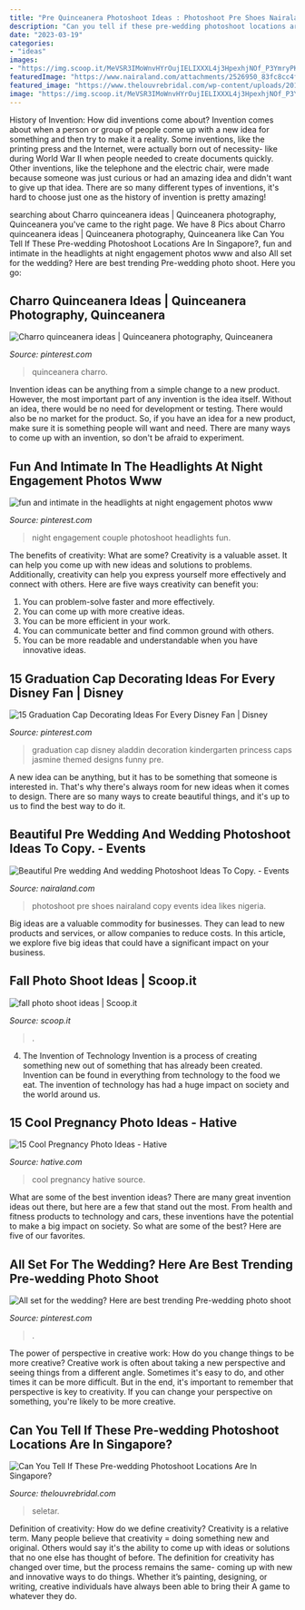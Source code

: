 ```yaml
---
title: "Pre Quinceanera Photoshoot Ideas : Photoshoot Pre Shoes Nairaland Copy Events Idea Likes Nigeria"
description: "Can you tell if these pre-wedding photoshoot locations are in singapore?"
date: "2023-03-19"
categories:
- "ideas"
images:
- "https://img.scoop.it/MeVSR3IMoWnvHYrOujIELIXXXL4j3HpexhjNOf_P3YmryPKwJ94QGRtDb3Sbc6KY"
featuredImage: "https://www.nairaland.com/attachments/2526950_83fc8cc4f32744f70b01bbd931daec52_jpeg848de5c3ab01c23cadcfe892bf71bc96"
featured_image: "https://www.thelouvrebridal.com/wp-content/uploads/2016/06/The-Louvre-Bridal-Unique-Singapore-Photoshoot-Locations02.jpg"
image: "https://img.scoop.it/MeVSR3IMoWnvHYrOujIELIXXXL4j3HpexhjNOf_P3YmryPKwJ94QGRtDb3Sbc6KY"
---
```



History of Invention: How did inventions come about?
Invention comes about when a person or group of people come up with a new idea for something and then try to make it a reality. Some inventions, like the printing press and the Internet, were actually born out of necessity- like during World War II when people needed to create documents quickly. Other inventions, like the telephone and the electric chair, were made because someone was just curious or had an amazing idea and didn't want to give up that idea. There are so many different types of inventions, it's hard to choose just one as the history of invention is pretty amazing!

	

		
searching about Charro quinceanera ideas | Quinceanera photography, Quinceanera you've came to the right page. We have 8 Pics about Charro quinceanera ideas | Quinceanera photography, Quinceanera like Can You Tell If These Pre-wedding Photoshoot Locations Are In Singapore?, fun and intimate in the headlights at night engagement photos www and also All set for the wedding? Here are best trending Pre-wedding photo shoot. Here you go:
		
    
## Charro Quinceanera Ideas | Quinceanera Photography, Quinceanera

<img loading=lazy src="https://i.pinimg.com/736x/d3/af/43/d3af43921d24e44f98b9f7cfd73158b1.jpg" onerror="this.onerror=null;this.src='https://tse2.mm.bing.net/th?id=OIP.cR8KSO7nbTRseoWHinGN_gHaLH&amp;pid=15.1';" alt="Charro quinceanera ideas | Quinceanera photography, Quinceanera">

_Source: pinterest.com_

>quinceanera charro. 

	

Invention ideas can be anything from a simple change to a new product. However, the most important part of any invention is the idea itself. Without an idea, there would be no need for development or testing. There would also be no market for the product. So, if you have an idea for a new product, make sure it is something people will want and need. There are many ways to come up with an invention, so don't be afraid to experiment.

    
## Fun And Intimate In The Headlights At Night Engagement Photos Www

<img loading=lazy src="https://i.pinimg.com/736x/c7/bf/a3/c7bfa32b3b5968a04555c7c56f0ecedc.jpg" onerror="this.onerror=null;this.src='https://tse2.mm.bing.net/th?id=OIP.EoU_95yCZTw2ZUTBAaw1_wHaLH&amp;pid=15.1';" alt="fun and intimate in the headlights at night engagement photos www">

_Source: pinterest.com_

>night engagement couple photoshoot headlights fun. 

	

The benefits of creativity: What are some?
Creativity is a valuable asset. It can help you come up with new ideas and solutions to problems. Additionally, creativity can help you express yourself more effectively and connect with others. Here are five ways creativity can benefit you: 
1) You can problem-solve faster and more effectively.
2) You can come up with more creative ideas.
3) You can be more efficient in your work.
4) You can communicate better and find common ground with others.
5) You can be more readable and understandable when you have innovative ideas.

    
## 15 Graduation Cap Decorating Ideas For Every Disney Fan | Disney

<img loading=lazy src="https://i.pinimg.com/736x/54/be/e9/54bee9f0fecabdd831013274dcad1bf6.jpg" onerror="this.onerror=null;this.src='https://tse4.mm.bing.net/th?id=OIP.SdU1QeEWv4bS2g9nSq8J_AHaJ3&amp;pid=15.1';" alt="15 Graduation Cap Decorating Ideas For Every Disney Fan | Disney">

_Source: pinterest.com_

>graduation cap disney aladdin decoration kindergarten princess caps jasmine themed designs funny pre. 

	

A new idea can be anything, but it has to be something that someone is interested in. That's why there's always room for new ideas when it comes to design. There are so many ways to create beautiful things, and it's up to us to find the best way to do it.

    
## Beautiful Pre Wedding And Wedding Photoshoot Ideas To Copy. - Events

<img loading=lazy src="https://www.nairaland.com/attachments/2526950_83fc8cc4f32744f70b01bbd931daec52_jpeg848de5c3ab01c23cadcfe892bf71bc96" onerror="this.onerror=null;this.src='https://tse1.mm.bing.net/th?id=OIP.G6eopv3WrhljrayBEOyfCwHaJ4&amp;pid=15.1';" alt="Beautiful Pre wedding And wedding Photoshoot Ideas To Copy. - Events">

_Source: nairaland.com_

>photoshoot pre shoes nairaland copy events idea likes nigeria. 

	

Big ideas are a valuable commodity for businesses. They can lead to new products and services, or allow companies to reduce costs. In this article, we explore five big ideas that could have a significant impact on your business.

    
## Fall Photo Shoot Ideas | Scoop.it

<img loading=lazy src="https://img.scoop.it/MeVSR3IMoWnvHYrOujIELIXXXL4j3HpexhjNOf_P3YmryPKwJ94QGRtDb3Sbc6KY" onerror="this.onerror=null;this.src='https://tse2.mm.bing.net/th?id=OIP.mib6_P5Hizb_bKNvDL5uVAHaLH&amp;pid=15.1';" alt="fall photo shoot ideas | Scoop.it">

_Source: scoop.it_

>. 

	

4. The Invention of Technology
Invention is a process of creating something new out of something that has already been created. Invention can be found in everything from technology to the food we eat. The invention of technology has had a huge impact on society and the world around us.

    
## 15 Cool Pregnancy Photo Ideas - Hative

<img loading=lazy src="https://hative.com/wp-content/uploads/2014/11/pregnancy-photo-ideas/1-cool-pregnancy-photo-ideas.jpg" onerror="this.onerror=null;this.src='https://tse4.mm.bing.net/th?id=OIP.Zq2usCY7DqWq5RawFrYWKwHaLH&amp;pid=15.1';" alt="15 Cool Pregnancy Photo Ideas - Hative">

_Source: hative.com_

>cool pregnancy hative source. 

	

What are some of the best invention ideas?
There are many great invention ideas out there, but here are a few that stand out the most. From health and fitness products to technology and cars, these inventions have the potential to make a big impact on society. So what are some of the best? Here are five of our favorites.

    
## All Set For The Wedding? Here Are Best Trending Pre-wedding Photo Shoot

<img loading=lazy src="https://i.pinimg.com/736x/d3/28/28/d32828d972d247b02093f38ef9b52a5d.jpg" onerror="this.onerror=null;this.src='https://tse4.mm.bing.net/th?id=OIP.JM3HDY4dS-JBBlElIYqfdwHaLH&amp;pid=15.1';" alt="All set for the wedding? Here are best trending Pre-wedding photo shoot">

_Source: pinterest.com_

>. 

	

The power of perspective in creative work: How do you change things to be more creative?
Creative work is often about taking a new perspective and seeing things from a different angle. Sometimes it's easy to do, and other times it can be more difficult. But in the end, it's important to remember that perspective is key to creativity. If you can change your perspective on something, you're likely to be more creative.

    
## Can You Tell If These Pre-wedding Photoshoot Locations Are In Singapore?

<img loading=lazy src="https://www.thelouvrebridal.com/wp-content/uploads/2016/06/The-Louvre-Bridal-Unique-Singapore-Photoshoot-Locations02.jpg" onerror="this.onerror=null;this.src='https://tse1.mm.bing.net/th?id=OIP.RfLaOMWbopD_pIuAB2pY1wHaLH&amp;pid=15.1';" alt="Can You Tell If These Pre-wedding Photoshoot Locations Are In Singapore?">

_Source: thelouvrebridal.com_

>seletar. 

	

Definition of creativity: How do we define creativity?
Creativity is a relative term. Many people believe that creativity = doing something new and original. Others would say it's the ability to come up with ideas or solutions that no one else has thought of before. The definition for creativity has changed over time, but the process remains the same- coming up with new and innovative ways to do things. Whether it’s painting, designing, or writing, creative individuals have always been able to bring their A game to whatever they do.

